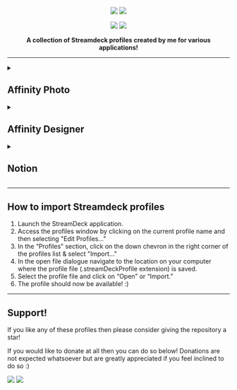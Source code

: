 <p align='center'>
    <img src="https://media.baamboozle.com/uploads/images/22439/1619394326_44453_url.gif" />
    <img src="https://i.imgur.com/2g7Jhp2.png">
</p>

<p align='center'>
  <img src="https://img.shields.io/github/stars/0xdane/Streamdeck-Profiles.svg?style=social&label=Star" />
  <img src="https://img.shields.io/github/license/0xdane/Streamdeck-Profiles.svg" />
</p>

<p align="center">
  <b>A collection of Streamdeck profiles created by me for various applications!</b>
</p>

<hr>

<details>
  <summary><h2>Affinity Photo</h2></summary>
  <p align='center'>
    <h2>Affinity Photo</h2>
    <br>
    <p>This is a streamdeck profile that I have created for Affinity Photo which includes macros for common tools & adjustments.</p>
    <br>
    <p><b>You can find the files <a href="https://github.com/0xdane/Streamdeck-Profiles/tree/main/Affinity%20Photo">HERE</a></b></p>
  </p>

  <hr>
  
  <p align='center'>
    <img src="https://i.imgur.com/LR8qhKt.png" />
    <img src="https://i.imgur.com/bzKcIWG.jpg" />
  </p>

  <p align='center'>
    <p><b>Please note: You must import the <u>streamdeck-hotkeys-af.afshort</u> hotkey file in the mapping settings within Affinity Photo to enable full functionality of the profile. This contains updated mappings for various adjustment controls.</b></p>
  </p>
  
  <hr>

  <p align='center'>
  <h3>How to import the hotkey mapping file</h3>
  </p>
  

  <p align='center'>
  <ol>
    <li>Select "Edit" > "Settings".</li>
    <img src="https://github.com/0xdane/Streamdeck-Profiles/assets/19695822/bb39b31e-9476-4bfe-a5b7-e6150b6037ea" />
    <li>Select "Shortcuts" from the left side menu and select the "Load" button</li>
    <img src="https://github.com/0xdane/Streamdeck-Profiles/assets/19695822/8391bffd-bd52-4499-a5b6-cf0df7fd4e59" />
    <li>Select the <b>.afshort</b> file and select open</li>
    <li>You're all done! :)</li>
  </ol>
  </p>

  <p align='center'>
    <p><b>This profile is only configured for the Stream Deck XL 32-key device however this can be imported and adjusted as needed for the smaller devices.</b></p>
  </p>
</details>

<details>
  <summary><h2>Affinity Designer</h2></summary>
  <p align='center'>
    <h2>Affinity Designer</h2>
    <br>
    <p>This is a streamdeck profile that I have created for Affinity Designer which includes macros for common tools & adjustments.</p>
    <br>
    <p><b>You can find the files <a href="https://github.com/0xdane/Streamdeck-Profiles/tree/main/Affinity%20Designer">HERE</a></b></p>
  </p>

  <hr>
  
  <p align='center'>
    <img src="https://i.imgur.com/r5ULHJs.png" />
    <img src="https://i.imgur.com/14z2LzR.jpg" />
  </p>

  <p align='center'>
    <p><b>Please note: You must import the <u>streamdeck-hotkeys-ad.afshort</u> hotkey file in the mapping settings within Affinity Designer to enable full functionality of the profile. This contains updated mappings for various adjustment controls.</b></p>
  </p>
  
  <hr>

  <p align='center'>
  <h3>How to import the hotkey mapping file</h3>
  </p>
  

  <p align='center'>
  <ol>
    <li>Select "Edit" > "Settings".</li>
    <img src="https://github.com/0xdane/Streamdeck-Profiles/assets/19695822/bb39b31e-9476-4bfe-a5b7-e6150b6037ea" />
    <li>Select "Shortcuts" from the left side menu and select the "Load" button</li>
    <img src="https://github.com/0xdane/Streamdeck-Profiles/assets/19695822/8391bffd-bd52-4499-a5b6-cf0df7fd4e59" />
    <li>Select the <b>.afshort</b> file and select open</li>
    <li>You're all done! :)</li>
  </ol>
  </p>

  <p align='center'>
    <p><b>This profile is only configured for the Stream Deck XL 32-key device however this can be imported and adjusted as needed for the smaller devices.</b></p>
  </p>
</details>

<details>
  <summary><h2>Notion</h2></summary>
  <p align='center'>
    <h2>Notion</h2>
    <br>
    <p>This is a streamdeck profile that I have created for Notion which includes macros for creating blocks & databases, text adjustments & hotkeys</p>
    <br>
    <p><b>You can find the files <a href="https://github.com/0xdane/Streamdeck-Profiles/tree/main/Notion">HERE</a></b></p>
  </p>

  <hr>
  
  <p align='center'>
    <img src="https://github.com/0xdane/Streamdeck-Profiles/assets/19695822/ae0112f2-1571-4cd8-8a61-327dc0131fd2" />
    <img src="https://preview.redd.it/df1p4cadhtua1.jpg?width=1772&format=pjpg&auto=webp&s=41181e0acf5346fb0c6b490b07dc1a449da2f7b0" />
  </p>

  <p align='center'>
    <p><b>The Notion profile includes two seperate profiles for both the regular 15-key Steamdeck & XL 32-Key Steamdeck. Please pick the profile which corresponds with your device.</b></p>
  </p>
  
  <hr>
</details>

<hr>

<p align='center'>
  <h2>How to import Streamdeck profiles</h2>
  <ol>
    <li>Launch the StreamDeck application.</li>
    <li>Access the profiles window by clicking on the current profile name and then selecting "Edit Profiles..."</li>
    <li>In the “Profiles” section, click on the down chevron in the right corner of the profiles list & select "Import..."</li>
    <li>In the open file dialogue navigate to the location on your computer where the profile file (.streamDeckProfile extension) is saved.</li>
    <li>Select the profile file and click on “Open” or “Import.”</li>
    <li>The profile should now be available! :)</li>
  </ol>
</p>

<hr>

<p align='center'>
  <h2>Support!</h2>
  <p>If you like any of these profiles then please consider giving the repository a star!</p>

  <p>If you would like to donate at all then you can do so below! Donations are not expected whatsoever but are greatly appreciated if you feel inclined to do so :)</p>

  <a href="https://github.com/sponsors/0xdane"><img src="https://img.shields.io/badge/sponsor-30363D?style=for-the-badge&logo=GitHub-Sponsors&logoColor=#white" /><a>
  <a href="https://paypal.me/daaane"><img src="https://img.shields.io/badge/PayPal-00457C?style=for-the-badge&logo=paypal&logoColor=white" /><a>
</p>
